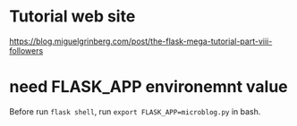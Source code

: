 # Tutorial web site
https://blog.miguelgrinberg.com/post/the-flask-mega-tutorial-part-viii-followers

# need FLASK_APP environemnt value
Before run `flask shell`, run `export FLASK_APP=microblog.py` in bash.